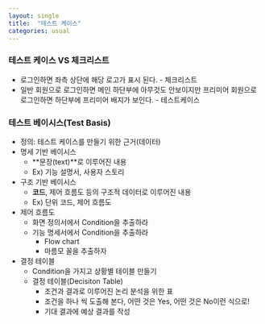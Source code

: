 ```yaml
---
layout: single
title:  "테스트 케이스"
categories: usual
---
```


### 테스트 케이스 VS 체크리스트

* 로그인하면 좌측 상단에 해당 로고가 표시 된다. - 체크리스트
* 일반 회원으로 로그인하면 메인 하단부에 아무것도 안보이지만 프리미어 회원으로 로그인하면 하단부에 프리미어 배지가 보인다. - 테스트케이스



### 테스트 베이시스(Test Basis)

* 정의: 테스트 케이스를 만들기 위한 근거(데이터)
* 명세 기반 베이시스
  * **문장(text)**로 이루어진 내용
  * Ex) 기능 설명서, 사용자 스토리
* 구조 기반 베이시스
  * **코드**, 제어 흐름도 등의 구조적 데이터로 이루어진 내용
  * Ex) 단위 코드, 제어 흐름도
* 제어 흐름도
  * 화면 정의서에서 Condition을 추출하라
  * 기능 명세서에서 Condition을 추출하라
    * Flow chart
    * 마름모 꼴을 추출하자
* 결정 테이블
  * Condition을 가지고 상황별 테이블 만들기
  * 결정 테이블(Decisiton Table)
    * 조건과 결과로 이루어진 논리 분석을 위한 표
    * 조건을 하나 씩 도출해 본다, 어떤 것은 Yes, 어떤 것은 No이런 식으로!
    * 기대 결과에 예상 결과를 작성

